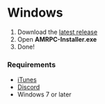 # Windows

1. Download the [latest release](https://github.com/ZephraCloud/Apple-Music-RPC/releases/latest)
2. Open **AMRPC-Installer.exe**
3. Done!

### Requirements

* [iTunes](https://www.microsoft.com/p/itunes/9pb2mz1zmb1s)
* [Discord](https://discord.com/download)
* Windows 7 or later
